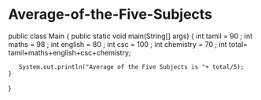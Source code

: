 # Average-of-the-Five-Subjects

public class Main
{
	public static void main(String[] args) {
	   int tamil = 90 ;
	   int maths = 98 ;
	   int english = 80 ;
	   int csc = 100 ;
	   int chemistry = 70 ;
	   int total= tamil+maths+english+csc+chemistry;
	    
	   System.out.println("Average of the Five Subjects is "+ total/5);
	}
}
